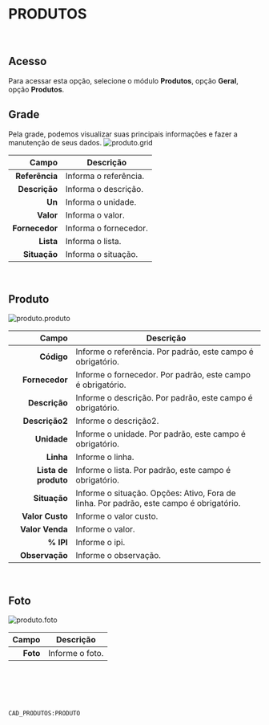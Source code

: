 # PRODUTOS
<br>

## Acesso
Para acessar esta opção, selecione o módulo **Produtos**, opção **Geral**, opção **Produtos**.
<br>

## Grade
Pela grade, podemos visualizar suas principais informações e fazer a manutenção de seus dados.
![produto.grid](https://raw.githubusercontent.com/netforcews/docs-siscom/master/produtos/imagens/produto.grid.png)

Campo | Descrição
--:|---
**Referência** | Informa o referência.
**Descrição** | Informa o descrição.
**Un** | Informa o unidade.
**Valor** | Informa o valor.
**Fornecedor** | Informa o fornecedor.
**Lista** | Informa o lista.
**Situação** | Informa o situação.
<br>

## Produto
![produto.produto](https://raw.githubusercontent.com/netforcews/docs-siscom/master/produtos/imagens/produto.produto.png)

Campo | Descrição
--:|---
**Código** | Informe o referência. Por padrão, este campo é obrigatório.
**Fornecedor** | Informe o fornecedor. Por padrão, este campo é obrigatório.
**Descrição** | Informe o descrição. Por padrão, este campo é obrigatório.
**Descrição2** | Informe o descrição2.
**Unidade** | Informe o unidade. Por padrão, este campo é obrigatório.
**Linha** | Informe o linha.
**Lista de produto** | Informe o lista. Por padrão, este campo é obrigatório.
**Situação** | Informe o situação. Opções: Ativo, Fora de linha. Por padrão, este campo é obrigatório.
**Valor Custo** | Informe o valor custo.
**Valor Venda** | Informe o valor.
**% IPI** | Informe o ipi.
**Observação** | Informe o observação.
<br>

## Foto
![produto.foto](https://raw.githubusercontent.com/netforcews/docs-siscom/master/produtos/imagens/produto.foto.png)

Campo | Descrição
--:|---
**Foto** | Informe o foto.
<br>
<br>
<br>
<br>

```CAD_PRODUTOS:PRODUTO```
